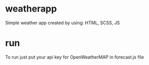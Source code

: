 # weatherapp
Simple weather app created by using: HTML, SCSS, JS

# run
To run just put your api key for OpenWeatherMAP in forecast.js file
